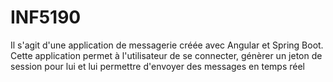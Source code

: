 # INF5190

Il s'agit d'une application de messagerie créée avec Angular et Spring Boot. Cette application permet à l'utilisateur de se connecter, génèrer un jeton de session pour lui et lui permettre d'envoyer des messages en temps réel
